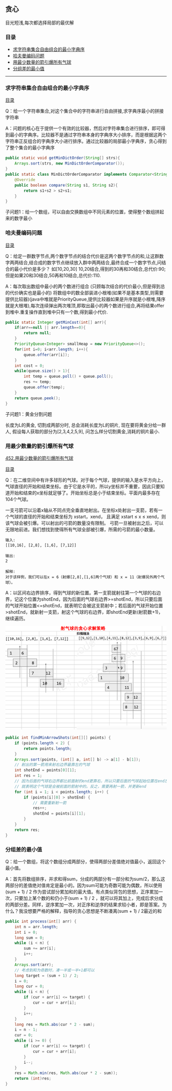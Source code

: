 ## 贪心

目光短浅,每次都选择局部的最优解

### 目录

* [求字符串集合自由组合的最小字典序](#求字符串集合自由组合的最小字典序)
* [哈夫曼编码问题](#哈夫曼编码问题)
* [用最少数量的箭引爆所有气球](#用最少数量的箭引爆所有气球)
* [分组差的最小值](#分组差的最小值)



----

### 求字符串集合自由组合的最小字典序 

[目录](#目录)

Q：给一个字符串集合,对这个集合中的字符串进行自由拼接,求字典序最小的拼接字符串

A：问题的核心在于提供一个有效的比较器，然后对字符串集合进行排序，即可得到最小的字典序。比较器不是通过字符串本身的字典序大小排序，而是根据这两个字符串正反组合的字典序大小进行排序。通过比较器的局部最小字典序，贪心得到了整个集合的最小字典序

```java
public static void getMinDictOrder(String[] strs){
    Arrays.sort(strs, new MinDictOrderComparator());
}
public static class MinDictOrderComparator implements Comparator<String>{
    @Override
    public boolean compare(String s1, String s2){
        return s1+s2 > s2+s1;
    }
}
```

子问题1：给一个数组，可以自由交换数组中不同元素的位置，使得整个数组拼起来的数字最小



### 哈夫曼编码问题

[目录](#目录)

Q：给定一群数字节点,两个数字节点的结合代价是这两个数字节点的和,让这群数字两两结合,结合成的数字节点继续放入群中两两结合,最终合成一个数字节点,问结合的最小代价是多少？
如[10,20,30] 10,20结合,得到的30再和30结合,总代价:90; 但是如果20和30结合,50再和10结合,总代价:110.

A：每次取出数组中最小的两个数进行组合 (只顾每次结合的代价最小,但是得到总的代价确实也是最小的)
将数组中的数全部装进小根堆(如果不是基本类型,则需要提供比较器)(java中堆就是PriorityQueue,提供比较器如果是升序就是小根堆,降序就是大根堆),每次连续弹出两次堆顶,即取出最小的两个数进行组合,再将结果offer到堆中.重复操作直到堆中只有一个数,得到最小代价.

```java
public static Integer getMinCost(int[] arr){
    if(arr==null || arr.length==0){
        return null;
    }
    PriorityQueue<Integer> smallHeap = new PriorityQueue<>();
    for(int i=0; i<arr.length; i++){
        queue.offer(arr[i]);
    }
    int cost = 0;
    while(queue.size() > 1){
        int temp = queue.poll() + queue.poll();
        res += temp;
        queue.offer(temp);
    }
    return queue.peek();
}
```

子问题1：黄金分割问题

长度为L的黄金, 切割成两部分时, 总会消耗长度为L的铜片, 现在要将黄金分给一群人, 假设每人获取的部分为[2,3,4,2,5,9], 问怎么样分切割黄金,消耗的铜片最小.



### 用最少数量的箭引爆所有气球

[452.用最少数量的箭引爆所有气球](https://leetcode-cn.com/problems/minimum-number-of-arrows-to-burst-balloons/)

[目录](#目录)

Q：在二维空间中有许多球形的气球。对于每个气球，提供的输入是水平方向上，气球直径的开始和结束坐标。由于它是水平的，所以y坐标并不重要，因此只要知道开始和结束的x坐标就足够了。开始坐标总是小于结束坐标。平面内最多存在104个气球。

一支弓箭可以沿着x轴从不同点完全垂直地射出。在坐标x处射出一支箭，若有一个气球的直径的开始和结束坐标为 xstart，xend， 且满足  xstart ≤ x ≤ xend，则该气球会被引爆。可以射出的弓箭的数量没有限制。 弓箭一旦被射出之后，可以无限地前进。我们想找到使得所有气球全部被引爆，所需的弓箭的最小数量。

```
输入:
[[10,16], [2,8], [1,6], [7,12]]

输出:
2

解释:
对于该样例，我们可以在x = 6（射爆[2,8],[1,6]两个气球）和 x = 11（射爆另外两个气球）。
```

A：以区间右边界排序，得到气球的新位置。第一支箭就射往第一个气球的右边界，记这个位置为shotEnd，因为后面的气球右边界>=shotEnd，所以只要后面的气球开始位置<=shotEnd，就表明它会被这支箭射中；若后面的气球开始位置>shotEnd，就新射一支箭，射这个气球的右边界，即shotEnd更新(射箭数+1)，继续遍历。

![1567778555686](img/5贪心/1567778555686.png)

```java
public int findMinArrowShots(int[][] points) {
    if (points.length < 2) {
        return points.length;
    }
    Arrays.sort(points, (int[] a, int[] b) -> a[1] - b[1]);
    // 射出的第一箭用来射右边界最靠左的气球
    int shotEnd = points[0][1];
    int res = 1;
    // 因为后面的气球右边界都比前面射的end更靠右，所以只要后面的气球起始位置在end左边
    // 就表明这个气球是会被前面的箭射中的。反之，需要再射一箭，并更新end
    for (int i = 1; i < points.length; i++) {
        if (points[i][0] > shotEnd) {
            // 需要重新射一箭
            res++;
            shotEnd = points[i][1];
        }
    }
    return res;
}
```



### 分组差的最小值

Q：给一个数组，将这个数组分成两部分，使得两部分差值绝对值最小，返回这个最小值。

A：首先将数组排序，并求和得sum，分成的两部分有一部分和为sum/2，那么这两部分的差值绝对值肯定是最小的。因为sum可能为奇数可能为偶数，所以使用 (sum + 1) / 2 作为尝试部分累加和的最大值。有点类似背包的思想，正序累加一次，只要加上某个数的和仍小于(sum + 1) / 2 ，就可以将其加上，完成后求分成的两部分差。同样，逆序累加一次，对正序和逆序的结果求较小者，即是答案。为什么？我没想要严格的解释，指导的贪心思想是不断凑离(sum + 1) / 2最近的和

```java
public int process(int[] arr) {
    int n = arr.length;    
    int i = 0;
    long sum = 0;
    while (i < n) {
        sum += arr[i];
        i++;
    }
    Arrays.sort(arr);
    // 考虑到和为奇数时，凑一半或一半+1都可以
    long target = (sum + 1) / 2;
    i = 0;
    long cur = 0;
    while (i < n) {
        if (cur + arr[i] <= target) {
            cur = cur + arr[i];
        }
        i++;
    }
    long res = Math.abs(cur * 2 - sum);
    i = n - 1;
    cur = 0;
    while (i >= 0) {
        if (cur + arr[i] <= target) {
            cur = cur + arr[i];
        }
        i--;
    }
    res = Math.min(res, Math.abs(cur * 2 - sum));
    return (int)res;
}
```

